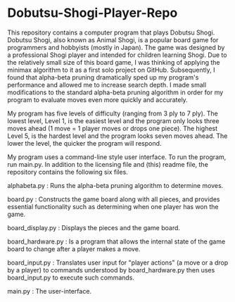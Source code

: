 # Dobutsu-Shogi-Player-Repo
This repository contains a computer program that plays Dobutsu Shogi. Dobutsu Shogi, also known as Animal Shogi, is a popular board game for
programmers and hobbyists (mostly in Japan). The game was designed by a professional Shogi player and intended for children learning Shogi. Due to the relatively small size of this board game, I was thinking of applying the minimax algorithm to it as a first solo project on GitHub. Subsequently, I found that alpha-beta pruning dramatically sped up my program's performance and allowed me to increase search depth. I made small modifications to the standard alpha-beta pruning algorithm in order for my program to evaluate moves even more quickly and accurately.

My program has five levels of difficulty (ranging from 3 ply to 7 ply). The lowest level, Level 1, is
the easiest level and the program only looks three moves ahead (1 move = 1 player moves or drops one piece). The highest Level 5, is the hardest
level and the program looks seven moves ahead. The lower the level, the quicker the program will respond.

My program uses a command-line style user interface. To run the program, run main.py. In addition to the licensing file and (this) readme file, the repository contains the following six files.

alphabeta.py : Runs the alpha-beta pruning algorithm to determine moves.

board.py : Constructs the game board along with all pieces, and provides essential functionality such as determining when one player has won the game.

board_display.py : Displays the pieces and the game board.

board_hardware.py : Is a program that allows the internal state of the game board to change after a player makes a move.

board_input.py : Translates user input for "player actions" (a move or a drop by a player) to commands understood by board_hardware.py then uses board_input.py to execute such commands.

main.py : The user-interface.
